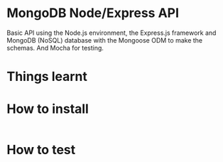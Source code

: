 # MongoDB Node/Express API

Basic API using the Node.js environment, the Express.js framework and MongoDB (NoSQL) database with the Mongoose ODM to make the schemas. And Mocha for testing.

# Things learnt



# How to install

```
```

# How to test